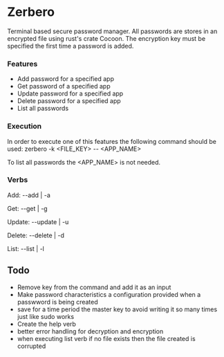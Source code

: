 # Zerbero
Terminal based secure password manager. All passwords are stores in an encrypted file using rust's crate Cocoon. The encryption key must be specified the first time a password is added.

### Features
- Add password for a specified app
- Get password of a specified app
- Update password for a specified app
- Delete password for a specified app
- List all passwords

### Execution
In order to execute one of this features the following command should be used:
zerbero -k <FILE_KEY> --<VERB> <APP_NAME>

To list all passwords the <APP_NAME> is not needed.

### Verbs
Add: --add | -a

Get: --get | -g

Update: --update | -u

Delete: --delete | -d

List: --list | -l

## Todo
- Remove key from the command and add it as an input
- Make password characteristics a configuration provided when a passwword is being created
- save for a time period the master key to avoid writing it so many times just like sudo works
- Create the help verb
- better error handling for decryption and encryption
- when executing list verb if no file exists then the file created is corrupted
